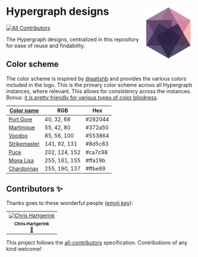 # Hypergraph designs <img src="hypergraph-hex-256.png" align="right" height="150" />
[![All Contributors](https://img.shields.io/badge/all_contributors-1-orange.svg?style=flat-square)](#contributors)

The Hypergraph designs, centralized in this repository for ease of reuse and findability.

## Color scheme

The color scheme is inspired by [@aatishb](https://twitter.com/aatishb/status/1167546486005129216?s=20) and provides the various colors included in the logo. This is the primary color scheme across all Hypergraph instances, where relevant. This allows for consistency across the instances. Bonus: [it is pretty friendly for various types of color blindness](https://www.color-blindness.com/coblis-color-blindness-simulator/). 

| [Color name](http://chir.ag/projects/name-that-color/) | RGB | Hex |
| ----- | --- | --- |
| [Port Gore](http://chir.ag/projects/name-that-color/#282044) | 40, 32, 68 | #282044 |
| [Martinique](http://chir.ag/projects/name-that-color/#372A50) | 55, 42, 80 | #372a50 |
| [Voodoo](http://chir.ag/projects/name-that-color/#553864) | 85, 56, 100 | #553864 |
| [Strikemaster](http://chir.ag/projects/name-that-color/#8d5c83) | 141, 92, 131 | #8d5c83 |
| [Puce](http://chir.ag/projects/name-that-color/#ca7c98) | 202, 124, 152 | #ca7c98 |
| [Mona Lisa](http://chir.ag/projects/name-that-color/#ffa19b) | 255, 161, 155 | #ffa19b |
| [Chardonnay](http://chir.ag/projects/name-that-color/#ffbe89) | 255, 190, 137 | #ffbe89 |

## Contributors ✨

Thanks goes to these wonderful people ([emoji key](https://allcontributors.org/docs/en/emoji-key)):

<!-- ALL-CONTRIBUTORS-LIST:START - Do not remove or modify this section -->
<!-- prettier-ignore -->
<table>
  <tr>
    <td align="center"><a href="https://chjh.nl"><img src="https://avatars0.githubusercontent.com/u/2946344?v=4" width="100px;" alt="Chris Hartgerink"/><br /><sub><b>Chris Hartgerink</b></sub></a><br /><a href="#design-chartgerink" title="Design">🎨</a></td>
  </tr>
</table>

<!-- ALL-CONTRIBUTORS-LIST:END -->

This project follows the [all-contributors](https://github.com/all-contributors/all-contributors) specification. Contributions of any kind welcome!
